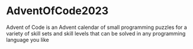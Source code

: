# AdventOfCode2023
Advent of Code is an Advent calendar of small programming puzzles for a variety of skill sets and skill levels that can be solved in any programming language you like
